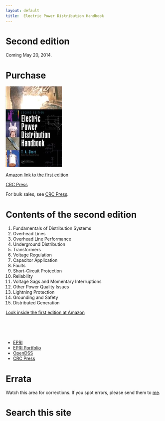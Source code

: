 ```yaml
---
layout: default
title:  Electric Power Distribution Handbook
---
```


<!-- This is the main support site for the *Electric Power Distribution Handbook*. -->


<div class='row'>
<div class='col-md-4'>

<h1>Second edition</h1>

<p>Coming May 20, 2014.</p>

<h1 id='purchase'>Purchase</h1>

<p><a href='http://www.amazon.com/gp/product/0849317916/ref=as_li_tf_tl?ie=UTF8&amp;camp=1789&amp;creative=9325&amp;creativeASIN=0849317916&amp;linkCode=as2&amp;tag=electpowerdis-20'><img alt='Foo' src='/images/9781466598652.jpg' /></a></p>

<p><a href='http://www.amazon.com/gp/product/0849317916/ref=as_li_tf_tl?ie=UTF8&amp;camp=1789&amp;creative=9325&amp;creativeASIN=0849317916&amp;linkCode=as2&amp;tag=electpowerdis-20'>Amazon link to the first edition</a></p>

<p><a href='http://www.crcpress.com/product/isbn/9781466598652'>CRC Press</a></p>

<p>For bulk sales, see <a href='http://www.crcpress.com/contactus/ussales'>CRC Press</a>.</p>
</div>

<div class='col-md-6'>
<h1>Contents of the second edition</h1>

<ol>
<li>Fundamentals of Distribution Systems</li>
<li>Overhead Lines</li>
<li>Overhead Line Performance</li>
<li>Underground Distribution</li>
<li>Transformers</li>
<li>Voltage Regulation</li>
<li>Capacitor Application</li>
<li>Faults</li>
<li>Short-Circuit Protection</li>
<li>Reliability</li>
<li>Voltage Sags and Momentary Interruptions</li>
<li>Other Power Quality Issues</li>
<li>Lightning Protection</li>
<li>Grounding and Safety</li>
<li>Distributed Generation</li>
</ol>

<p><a href='http://www.amazon.com/gp/product/0849317916/ref=as_li_tf_tl?ie=UTF8&amp;camp=1789&amp;creative=9325&amp;creativeASIN=0849317916&amp;linkCode=as2&amp;tag=electpowerdis-20#reader_0849317916'>Look inside the first edition at Amazon</a></p>

</div>

</br>
</br>
</br>

<div class="col-md-2 navbar my-sidebar">

<ul class="nav nav-stacked">

<li><a href='http://www.epri.com'>EPRI</a></li>

<li><a href='http://portfolio.epri.com/ProgramTab.aspx?sId=pdu&amp;rId=265&amp;pId=7644'>EPRI Portfolio</a></li>

<li><a href='http://www.smartgrid.epri.com/SimulationTool.aspx'>OpenDSS</a></li>

<li><a href='http://www.crcpress.com'>CRC Press</a></li>
</ul>
</div>


</div>


# Errata

Watch this area for corrections. If you spot errors, please send them
to [me](mailto:tshort@epri.com).

# Search this site

<div>
<script>
  (function() {
    var cx = '016580382179354871490:lcse729k4hg';
    var gcse = document.createElement('script');
    gcse.type = 'text/javascript';
    gcse.async = true;
    gcse.src = (document.location.protocol == 'https:' ? 'https:' : 'http:') +
        '//www.google.com/cse/cse.js?cx=' + cx;
    var s = document.getElementsByTagName('script')[0];
    s.parentNode.insertBefore(gcse, s);
  })();
</script>
<gcse:search></gcse:search>
</div>

